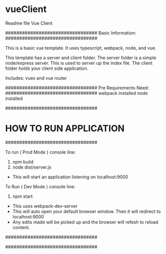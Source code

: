 # vueClient
Readme file Vue Client

#################################
Basic Information:
#################################

This is a basic vue template. It uses typescript, webpack, node, and vue. 

This template has a server and client folder. The server folder is a simple node/express server. This is used 
to server up the index file. The client folder holds your client side application.

Includes: vuex and vue router

#################################
Pre Requirements Need:
#################################
webpack installed
node installed 



#################################
# HOW TO RUN APPLICATION
#################################

To run ( Prod Mode ) console line: 
1. npm build
2. node dist/server.js
  - This will start an application listening on localhost:9000
  

To Run ( Dev Mode ) console line:
1. npm start
  - This uses webpack-dev-server
  - This will auto open your default browser window. Then it will redirect to localhost:9000
  - Any edits made will be picked up and the browser will refesh to reload content.

#################################

#################################
